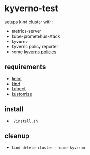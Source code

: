 # kyverno-test

setups kind cluster with:

* metrics-server
* kube-prometehus-stack
* kyverno
* kyverno policy reporter
* some [kyverno policies](https://github.com/monotek/kyverno-test/tree/main/policies)

## requirements

* [helm](https://github.com/helm/helm)
* [kind](https://github.com/kubernetes-sigs/kind/)
* [kubectl](https://kubernetes.io/docs/tasks/tools/install-kubectl-linux/#install-kubectl-binary-with-curl-on-linux)
* [kustomize](https://github.com/kubernetes-sigs/kustomize)

## install

* `./install.sh`

## cleanup

* `kind delete cluster --name kyverno`

